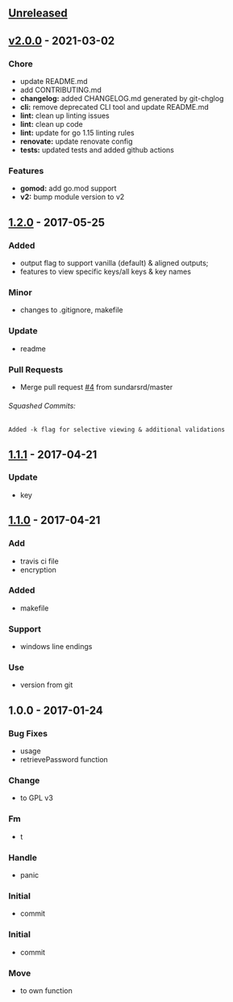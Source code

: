 <a name="unreleased"></a>
## [Unreleased]


<a name="v2.0.0"></a>
## [v2.0.0] - 2021-03-02
### Chore
- update README.md
- add CONTRIBUTING.md
- **changelog:** added CHANGELOG.md generated by git-chglog
- **cli:** remove deprecated CLI tool and update README.md
- **lint:** clean up linting issues
- **lint:** clean up code
- **lint:** update for go 1.15 linting rules
- **renovate:** update renovate config
- **tests:** updated tests and added github actions

### Features
- **gomod:** add go.mod support
- **v2:** bump module version to v2


<a name="1.2.0"></a>
## [1.2.0] - 2017-05-25
### Added
- output flag to support vanilla (default) & aligned outputs;
- features to view specific keys/all keys & key names

### Minor
- changes to .gitignore, makefile

### Update
- readme

### Pull Requests
- Merge pull request [#4](https://github.com/clok/avtool/issues/4) from sundarsrd/master


###### Squashed Commits:
```
Added -k flag for selective viewing & additional validations
```



<a name="1.1.1"></a>
## [1.1.1] - 2017-04-21
### Update
- key


<a name="1.1.0"></a>
## [1.1.0] - 2017-04-21
### Add
- travis ci file
- encryption

### Added
- makefile

### Support
- windows line endings

### Use
- version from git


<a name="1.0.0"></a>
## 1.0.0 - 2017-01-24
### Bug Fixes
- usage
- retrievePassword function

### Change
- to GPL v3

### Fm
- t

### Handle
- panic

### Initial
- commit

### Initial
- commit

### Move
- to own function


[Unreleased]: https://github.com/clok/avtool/compare/v2.0.0...HEAD
[v2.0.0]: https://github.com/clok/avtool/compare/1.2.0...v2.0.0
[1.2.0]: https://github.com/clok/avtool/compare/1.1.1...1.2.0
[1.1.1]: https://github.com/clok/avtool/compare/1.1.0...1.1.1
[1.1.0]: https://github.com/clok/avtool/compare/1.0.0...1.1.0
